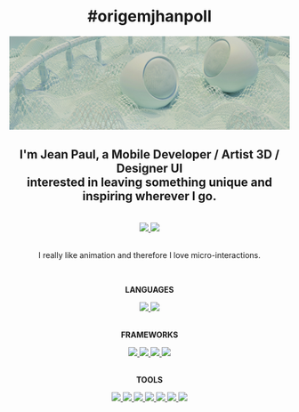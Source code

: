 <h1 align="center">
  #origemjhanpoll
  </h1>

![top doodle](demo.jpeg)

<div align='center'>
  <h2>I'm <strong>Jean Paul</strong>, a <b>Mobile Developer / Artist 3D / Designer UI</b> <br/> interested in leaving something unique and inspiring wherever I go.</h2>
 
</div>
<br>

<div align='center'>
  <a href='https://www.linkedin.com/in/origemjhanpoll' target='_blank' rel='noopener' rel='noreferrer'>
    <img src='https://img.shields.io/static/v1?label=LinkedIn&message=origemjhanpoll&color=black&style=flat-square&logo=linkedin' />
  </a>
  <a href='https://instagram.com/origemjhanpoll' target='_blank' rel='noopener' rel='noreferrer'>
    <img src='https://img.shields.io/static/v1?label=Instagram&message=origemjhanpoll&color=black&style=flat-square&logo=instagram' />
  </a>

</div>
<br>
<div align='center'>
 <p>I really like animation and therefore I love micro-interactions.</p>
</div>
<br>

<div align='center'>

**LANGUAGES**

</div>

<div align='center'>
  <a href='https://developer.mozilla.org/en-US/docs/Web/JavaScript' target='_blank' rel='noopener' rel='noreferrer'>
    <img src='https://img.shields.io/static/v1?label=&message=JavaScript&style=flat-square&logo=javascript&color=black' />
  </a>
  <a href='https://dart.dev' target='_blank' rel='noopener' rel='noreferrer'>
    <img src='https://img.shields.io/static/v1?label=&message=Dart&style=flat-square&logo=dart&logoColor=2496ed&color=black' />
  </a>
</div>
<br>

<div align='center'>

**FRAMEWORKS**

</div>
<div align='center'>
  <a href='https://reactnative.dev' target='_blank' rel='noopener' rel='noreferrer'>
    <img src='https://img.shields.io/static/v1?label=&message=React Native&style=flat-square&logo=react&color=black' />
  </a>
  <a href='https://reactjs.org' target='_blank' rel='noopener' rel='noreferrer'>
    <img src='https://img.shields.io/static/v1?label=&message=React.js&style=flat-square&logo=react&color=black' />
  </a>
  <a href='https://flutter.dev' target='_blank' rel='noopener' rel='noreferrer'>
    <img src='https://img.shields.io/static/v1?label=&message=Flutter&style=flat-square&logo=flutter&logoColor=2496ed&color=black' />
  </a>
  <a href='https://developer.android.com/' target='_blank' rel='noopener' rel='noreferrer'>
    <img src='https://img.shields.io/static/v1?label=&message=Android&style=flat-square&logo=android&logoColor=3DDC84&color=black' />
  </a>
</div>
<br>

<div align='center'>

**TOOLS**

</div>
<div align='center'>
  <a href='https://developer.android.com/studio' target='_blank' rel='noopener' rel='noreferrer'>
    <img src='https://img.shields.io/static/v1?label=&message=Android Studio&style=flat-square&logo=androidstudio&logoColor=3DDC84&color=black' />
  </a>
  <a href='https://git-scm.com' target='_blank' rel='noopener' rel='noreferrer'>
    <img src='https://img.shields.io/static/v1?label=&message=git&style=flat-square&logo=git&logoColor=f05032&color=black' />
  </a>
  <a href='https://www.postman.com/' target='_blank' rel='noopener' rel='noreferrer'>
    <img src='https://img.shields.io/static/v1?label=&message=postman&style=flat-square&logo=postman&logoColor=orange&color=black' />
  </a>
  <a href='https://www.blender.org/' target='_blank' rel='noopener' rel='noreferrer'>
    <img src='https://img.shields.io/static/v1?label=&message=Blender&style=flat-square&logo=blender&logoColor=F5792A&color=black' />
  </a>
  <a href='https://www.adobe.com' target='_blank' rel='noopener' rel='noreferrer'>
    <img src='https://img.shields.io/static/v1?label=&message=Adobe&style=flat-square&logo=adobe&logoColor=FF0000&color=black' />
  </a>
  <a href='https://www.figma.com' target='_blank' rel='noopener' rel='noreferrer'>
    <img src='https://img.shields.io/static/v1?label=&message=Figma&style=flat-square&logo=figma&logoColor=F24E1E&color=black' />
  </a>
  <a href='https://code.visualstudio.com/' target='_blank' rel='noopener' rel='noreferrer'>
    <img src='https://img.shields.io/static/v1?label=&message=Visual Studio Code&style=flat-square&logo=visualstudiocode&logoColor=007ACC&color=black' />
  </a>

</div>
